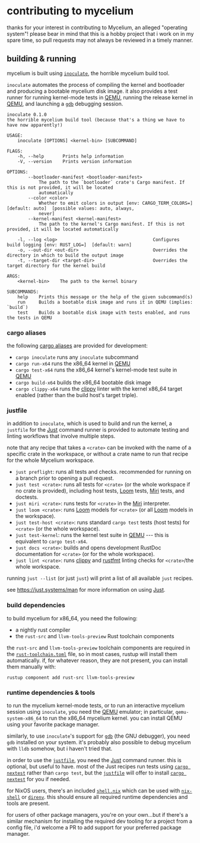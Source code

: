 # contributing to mycelium

thanks for your interest in contributing to Mycelium, an alleged "operating
system"! please bear in mind that this is a hobby project that i work on in my
spare time, so pull requests may not always be reviewed in a timely manner.

## building & running

mycelium is built using [`inoculate`], the horrible mycelium build tool.

`inoculate` automates the process of compiling the kernel and bootloader and
producing a bootable mycelium disk image. it also provides a test runner for
running kernel-mode tests in [QEMU], running the release kernel in [QEMU], and
launching a [`gdb`] debugging session.

```text
inoculate 0.1.0
the horrible mycelium build tool (because that's a thing we have to have now apparently!)

USAGE:
    inoculate [OPTIONS] <kernel-bin> [SUBCOMMAND]

FLAGS:
    -h, --help       Prints help information
    -V, --version    Prints version information

OPTIONS:
        --bootloader-manifest <bootloader-manifest>
            The path to the `bootloader` crate's Cargo manifest. If this is not provided, it will be located
            automatically
        --color <color>
            Whether to emit colors in output [env: CARGO_TERM_COLORS=]  [default: auto]  [possible values: auto, always,
            never]
        --kernel-manifest <kernel-manifest>
            The path to the kernel's Cargo manifest. If this is not provided, it will be located automatically

    -l, --log <log>                                    Configures build logging [env: RUST_LOG=]  [default: warn]
    -o, --out-dir <out-dir>                            Overrides the directory in which to build the output image
    -t, --target-dir <target-dir>                      Overrides the target directory for the kernel build

ARGS:
    <kernel-bin>    The path to the kernel binary

SUBCOMMANDS:
    help    Prints this message or the help of the given subcommand(s)
    run     Builds a bootable disk image and runs it in QEMU (implies: `build`)
    test    Builds a bootable disk image with tests enabled, and runs the tests in QEMU
```

[`inoculate`]: https://github.com/hawkw/mycelium/tree/main/inoculate
### cargo aliases

the following [cargo aliases] are provided for development:

- `cargo inoculate` runs any `inoculate` subcommand
- `cargo run-x64` runs the x86_64 kernel in [QEMU]
- `cargo test-x64` runs the x86_64 kernel's kernel-mode test suite in [QEMU]
- `cargo build-x64` builds the x86_64 bootable disk image
- `cargo clippy-x64` runs the [clippy] linter with the kernel x86_64 target
  enabled (rather than the build host's target triple).

[cargo aliases]: https://github.com/hawkw/mycelium/blob/main/.cargo/config
[clippy]: https://github.com/rust-lang/rust-clippy

### justfile

in addition to `inoculate`, which is used to build and run the kernel, a
`justfile` for the [Just] command runner is provided to automate testing and
linting workflows that involve  multiple steps.

note that any recipe that takes a `<crate>` can be invoked with the name of a
specific crate in the workspace, or without a crate name to run that recipe for
the whole Mycelium workspace.

- `just preflight`: runs all tests and checks. recommended for running on a
  branch prior to opening a pull request.
- `just test <crate>`: runs all tests for `<crate>` (or the whole workspace if
  no crate is provided), including host tests, [Loom] tests, [Miri] tests, and
  doctests.
- `just miri <crate>`: runs tests for `<crate>` in the [Miri] interpreter.
- `just loom <crate>`: runs [Loom] models for `<crate>` (or all [Loom] models in
  the workspace).
- `just test-host <crate>`: runs standard `cargo test` tests (host tests) for
  `<crate>` (or the whole workspace).
- `just test-kernel`: runs the kernel test suite in [QEMU] --- this is
  equivalent to `cargo test-x64`.
- `just docs <crate>`: builds and opens development RustDoc documentation for
  `<crate>` (or for the whole workspace).
- `just lint <crate>`: runs [clippy] and [rustfmt] linting checks for
  `<crate>`/the whole workspace.

running `just --list` (or just `just`) will print a list of all available `just`
recipes.

see https://just.systems/man for more information on using [Just].

[Miri]: https://github.com/rust-lang/miri
[Loom]: https://crates.io/crates/loom
[rustfmt]: https://github.com/rust-lang/rustfmt

### build dependencies

to build mycelium for x86_64, you need the following:

- a nightly rust compiler
- the `rust-src` and `llvm-tools-preview` Rust toolchain components

the `rust-src` and `llvm-tools-preview` toolchain components are required in the
[`rust-toolchain.toml`] file, so in most cases, rustup will install them
automatically. if, for whatever reason, they are not present, you can install
them manually with:

```shell
rustup component add rust-src llvm-tools-preview
```

[`rust-toolchain.toml`]: https://github.com/hawkw/mycelium/blob/main/rust-toolchain.toml

### runtime dependencies & tools

to run the mycelium kernel-mode tests, or to run an interactive mycelium session
using `inoculate`, you need the [QEMU] emulator; in particular,
`qemu-system-x86_64` to run the x86_64 mycelium kernel. you can install QEMU
using your favorite package manager.

similarly, to use `inoculate`'s support for [`gdb`] (the GNU debugger), you need
`gdb` installed on your system. it's probably also possible to debug mycelium with
`lldb` somehow, but i haven't tried that.

in order to use the [`justfile`], you need the [Just] command
runner. this is optional, but useful to have. most of the Just recipes run tests
using [`cargo nextest`] rather than `cargo test`, but the [`justfile`] will
offer to install [`cargo nextest`] for you if needed.

for NixOS users, there's an included [`shell.nix`] which can be used with
[`nix-shell`] or [`direnv`]. this should ensure all required runtime
dependencies and tools are present.

for users of other package managers, you're on your own...but if there's a
similar mechanism for installing the required dev tooling for a project from a
config file, i'd welcome a PR to add support for your preferred package manager.

[QEMU]: https://www.qemu.org/
[`gdb`]: https://www.gnu.org/software/gdb/
[`shell.nix`]: https://github.com/hawkw/mycelium/blob/main/shell.nix
[`nix-shell`]: https://nixos.wiki/wiki/Development_environment_with_nix-shell
[`direnv`]: https://direnv.net/
[`cargo nextest`]: https://nextest.sh
[`justfile`]: #justfile
[Just]: https://just.systems